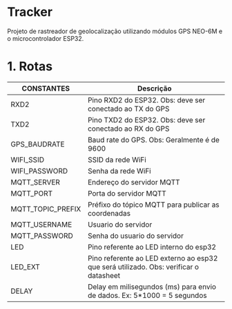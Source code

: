 # Tracker
 Projeto de rastreador de geolocalização utilizando módulos GPS NEO-6M e o microcontrolador ESP32.

# 1. Rotas

| CONSTANTES        | Descrição                                                                             |
| ----------------- | ------------------------------------------------------------------------------------- |
| RXD2              | Pino RXD2 do ESP32. Obs: deve ser conectado ao TX do GPS                              |
| TXD2              | Pino TXD2 do ESP32. Obs: deve ser conectado ao RX do GPS                              |
| GPS_BAUDRATE      | Baud rate do GPS. Obs: Geralmente é de 9600                                           |
| WIFI_SSID         | SSID da rede WiFi                                                                     |
| WIFI_PASSWORD     | Senha da rede WiFi                                                                    |
| MQTT_SERVER       | Endereço do servidor MQTT                                                             |
| MQTT_PORT         | Porta do servidor MQTT                                                                |
| MQTT_TOPIC_PREFIX | Préfixo do tópico MQTT para publicar as coordenadas                                   |
| MQTT_USERNAME     | Usuario do servidor                                                                   |
| MQTT_PASSWORD     | Senha do usuario do servidor                                                          |
| LED               | Pino referente ao LED interno do esp32                                                |
| LED_EXT           | Pino referente ao LED externo ao esp32 que será utilizado. Obs: verificar o datasheet |
| DELAY             | Delay em milisegundos (ms) para envio de dados. Ex: 5*1000 = 5 segundos               |